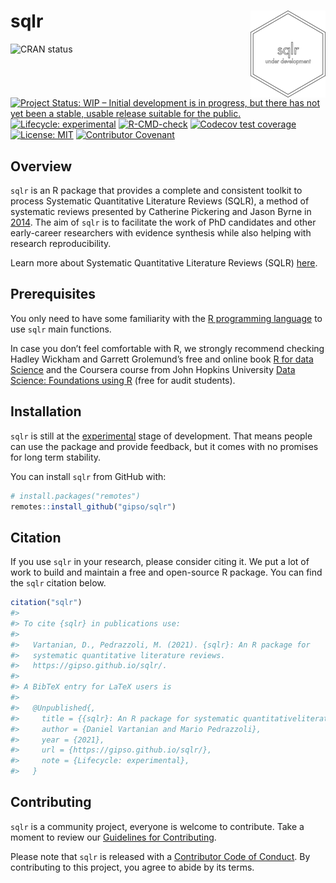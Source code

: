 
<!-- README.md is generated from README.Rmd. Please edit that file -->

# sqlr <a href='https://gipso.github.io/sqlr'><img src='man/figures/logo.png' align="right" height="139" /></a>

<!-- badges: start -->

![CRAN status](https://www.r-pkg.org/badges/version/sqlr) [![Project
Status: WIP – Initial development is in progress, but there has not yet
been a stable, usable release suitable for the
public.](https://www.repostatus.org/badges/latest/wip.svg)](https://www.repostatus.org/#wip)
[![Lifecycle:
experimental](https://img.shields.io/badge/lifecycle-experimental-orange.svg)](https://lifecycle.r-lib.org/articles/stages.html#experimental)
[![R-CMD-check](https://github.com/gipso/sqlr/workflows/R-CMD-check/badge.svg)](https://github.com/gipso/sqlr/actions)
[![Codecov test
coverage](https://codecov.io/gh/gipso/sqlr/branch/main/graph/badge.svg)](https://codecov.io/gh/gipso/sqlr?branch=main)
[![License:
MIT](https://img.shields.io/badge/license-MIT-green)](https://choosealicense.com/licenses/mit/)
[![Contributor
Covenant](https://img.shields.io/badge/Contributor%20Covenant-v2.0%20adopted-ff69b4.svg)](https://gipso.github.io/mctq/CODE_OF_CONDUCT.html)
<!-- badges: end -->

## Overview

`sqlr` is an R package that provides a complete and consistent toolkit
to process Systematic Quantitative Literature Reviews (SQLR), a method
of systematic reviews presented by Catherine Pickering and Jason Byrne
in [2014](https://doi.org/10.1080/07294360.2013.841651). The aim of
`sqlr` is to facilitate the work of PhD candidates and other
early-career researchers with evidence synthesis while also helping with
research reproducibility.

Learn more about Systematic Quantitative Literature Reviews (SQLR)
[here](https://www.griffith.edu.au/griffith-sciences/school-environment-science/research/systematic-quantitative-literature-review).

## Prerequisites

You only need to have some familiarity with the [R programming
language](https://www.r-project.org/) to use `sqlr` main functions.

In case you don’t feel comfortable with R, we strongly recommend
checking Hadley Wickham and Garrett Grolemund’s free and online book [R
for data Science](https://r4ds.had.co.nz/) and the Coursera course from
John Hopkins University [Data Science: Foundations using
R](https://www.coursera.org/specializations/data-science-foundations-r)
(free for audit students).

## Installation

`sqlr` is still at the
[experimental](https://lifecycle.r-lib.org/articles/stages.html#experimental)
stage of development. That means people can use the package and provide
feedback, but it comes with no promises for long term stability.

You can install `sqlr` from GitHub with:

``` r
# install.packages("remotes")
remotes::install_github("gipso/sqlr")
```

## Citation

If you use `sqlr` in your research, please consider citing it. We put a
lot of work to build and maintain a free and open-source R package. You
can find the `sqlr` citation below.

``` r
citation("sqlr")
#> 
#> To cite {sqlr} in publications use:
#> 
#>   Vartanian, D., Pedrazzoli, M. (2021). {sqlr}: An R package for
#>   systematic quantitative literature reviews.
#>   https://gipso.github.io/sqlr/.
#> 
#> A BibTeX entry for LaTeX users is
#> 
#>   @Unpublished{,
#>     title = {{sqlr}: An R package for systematic quantitativeliterature reviews},
#>     author = {Daniel Vartanian and Mario Pedrazzoli},
#>     year = {2021},
#>     url = {https://gipso.github.io/sqlr/},
#>     note = {Lifecycle: experimental},
#>   }
```

## Contributing

`sqlr` is a community project, everyone is welcome to contribute. Take a
moment to review our [Guidelines for
Contributing](https://gipso.github.io/sqlr/CONTRIBUTING.html).

Please note that `sqlr` is released with a [Contributor Code of
Conduct](https://gipso.github.io/sqlr/CODE_OF_CONDUCT.html). By
contributing to this project, you agree to abide by its terms.
